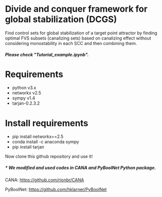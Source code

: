 # Divide and conquer framework for global stabilization (DCGS)
Find control sets for global stabilization of a target point attractor by finding optimal FVS subsets (canalizing sets) based on canalizing effect without considering monostability in each SCC and then combining them.
##### Please check "Tutorial_example.ipynb".

# Requirements
- python v3.x
- networkx v2.5
- sympy v1.4
- tarjan-0.2.3.2

# Install requirements
- pip install networkx==2.5
- conda install -c anaconda sympy
- pip install tarjan

Now clone this github repository and use it!

##### * We modified and used codes in CANA and PyBoolNet Python package. 

CANA: https://github.com/rionbr/CANA

PyBoolNet: https://github.com/hklarner/PyBoolNet
